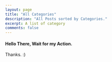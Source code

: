 ```yaml
---
layout: page
title: "All Categories"
description: "All Posts sorted by Categories."
excerpt: A list of category
comments: false
---
```


#### Hello There, Wait for my Action.  

Thanks. :)
